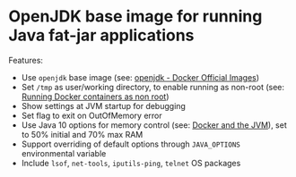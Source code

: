 OpenJDK base image for running Java fat-jar applications
========================================================

Features:
- Use `openjdk` base image (see: [openjdk - Docker Official Images](https://hub.docker.com/_/openjdk))
- Set `/tmp` as user/working directory, to enable running as non-root (see: [Running Docker containers as non root](https://blog.csanchez.org/2017/01/31/running-docker-containers-as-non-root/))
- Show settings at JVM startup for debugging
- Set flag to exit on OutOfMemory error
- Use Java 10 options for memory control (see: [Docker and the JVM](https://www.javaadvent.com/2018/12/docker-and-the-jvm.html)), set to 50% initial and 70% max RAM
- Support overriding of default options through `JAVA_OPTIONS` environmental variable
- Include `lsof`, `net-tools`, `iputils-ping`, `telnet` OS packages 
